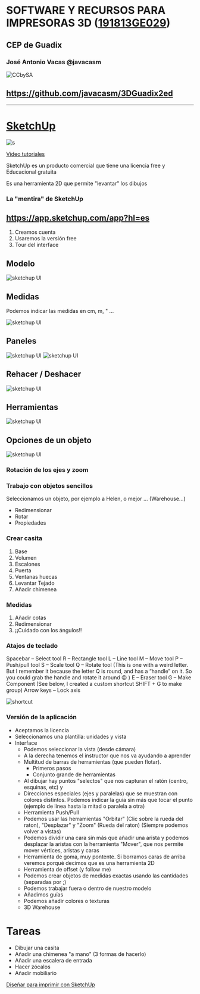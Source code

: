 # SOFTWARE Y RECURSOS PARA IMPRESORAS 3D ([191813GE029](https://www.juntadeandalucia.es/educacion/secretariavirtual/consultaCEP/actividad/191813GE029/))

## CEP de Guadix


### José Antonio Vacas @javacasm

![CCbySA](images/CCbySQ_88x31.png)

## https://github.com/javacasm/3DGuadix2ed

* *  *

# [SketchUp](https://www.sketchup.com/es)

![s](./images/free_floorplan_software_sketchup_furniture1.jpg)

[Video tutoriales](http://www.sketchup.com/es/learn/videos/58?playlist=58)

SketchUp es un producto comercial que tiene una licencia free y Educacional gratuita

Es una herramienta 2D que permite "levantar" los dibujos

### La "mentira" de SketchUp

## https://app.sketchup.com/app?hl=es

1. Creamos cuenta
1. Usaremos la versión free
1. Tour del interface

## Modelo
![sketchup UI](./images/sketchup_UI_1.png)
## Medidas

Podemos indicar las medidas en cm, m, " ...

![sketchup UI](./images/sketchup_UI_medidas.png)
## Paneles
![sketchup UI](./images/sketchup_UI_paneles.png)
![sketchup UI](./images/Sketchup_paneles_cerrar.png)
## Rehacer / Deshacer
![sketchup UI](./images/sketchup_UI_status_bar.png)
## Herramientas
![sketchup UI](./images/sketchup_UI_toolbar.png)
## Opciones de un objeto
![sketchup UI](./images/Sketchup_opciones_Objeto.png)

### Rotación de los ejes y zoom

### Trabajo con objetos sencillos

Seleccionamos un objeto, por ejemplo a Helen, o mejor ... (Warehouse...)

* Redimensionar
* Rotar
* Propiedades


### Crear casita

1. Base
1. Volumen
1. Escalones
1. Puerta
1. Ventanas huecas
1. Levantar Tejado
1. Añadir chimenea

### Medidas

1. Añadir cotas
1. Redimensionar
  1. ¡¡Cuidado con los ángulos!!


### Atajos de teclado


Spacebar – Select tool
R – Rectangle tool
L – Line tool
M – Move tool
P – Push/pull tool
S – Scale tool
Q – Rotate tool (This is one with a weird letter. But I remember it because the letter Q is round, and has a “handle” on it. So you could grab the handle and rotate it around 😉 )
E – Eraser tool
G – Make Component (See below, I created a custom shortcut SHIFT + G to make group)
Arrow keys – Lock axis

![shortcut](./images/Sketchup_Keyboard_Shortcuts.png)







### Versión de la aplicación

* Aceptamos la licencia
* Seleccionamos una plantilla: unidades y vista
* Interface
  * Podemos seleccionar la vista (desde cámara)
  * A la derecha tenemos el instructor que nos va ayudando a aprender
  * Multitud de barras de herramientas (que pueden flotar).
    * Primeros pasos
    * Conjunto grande de herramientas
  * Al dibujar hay puntos "selectos" que nos capturan el ratón (centro, esquinas, etc) y
  * Direcciones especiales (ejes y paralelas) que se muestran con colores distintos. Podemos indicar la guía sin más que tocar el punto (ejemplo de línea hasta la mitad o paralela a otra)
  * Herramienta Push/Pull
  * Podemos usar las herramientas "Orbitar" (Clic sobre la rueda del raton), "Desplazar" y "Zoom" (Rueda del raton) (Siempre podemos volver a vistas)
  * Podemos dividir una cara sin más que añadir una arista y podemos desplazar la aristas con la herramienta "Mover", que nos permite mover vértices, aristas y caras
  * Herramienta de goma, muy pontente. Si borramos caras de arriba veremos porqué decimos que es una herramienta 2D
  * Herramienta de offset (y follow me)
  * Podemos crear objetos de medidas exactas usando las cantidades (separadas por ;)
  * Podemos trabajar fuera o dentro de nuestro modelo
  * Añadimos guías
  * Podemos añadir colores o texturas
  * 3D Warehouse



# Tareas

* Dibujar una casita
* Añadir una chimenea "a mano" (3 formas de hacerlo)
* Añadir una escalera de entrada
* Hacer zócalos
* Añadir mobiliario



[Diseñar para imprimir con SketchUp](https://i.materialise.com/blog/3d-printing-with-sketchup/)

